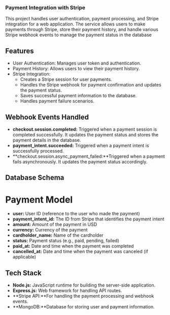 ### Payment Integration with Stripe
This project handles user authentication, payment processing, and Stripe integration for a web application. The service allows users to make payments through Stripe, store their payment history, and handle various Stripe webhook events to manage the payment status in the database

## Features
- User Authentication: Manages user token and authentication.
- Payment History: Allows users to view their payment history.
- Stripe Integration:
  - Creates a Stripe session for user payments.
  - Handles the Stripe webhook for payment confirmation and updates the payment status.
  - Saves successful payment information to the database.
  - Handles payment failure scenarios.

## Webhook Events Handled
- **checkout.session.completed:** Triggered when a payment session is completed successfully. It updates the payment status and stores the payment details in the database.
- **payment_intent.succeeded:** Triggered when a payment intent is successfully processed.
- **checkout.session.async_payment_failed:**Triggered when a payment fails asynchronously. It updates the payment status accordingly.

## Database Schema
 # Payment Model
- **user:** User ID (reference to the user who made the payment)
- **payment_intent_id:** The ID from Stripe that identifies the payment intent
- **amount:** Amount of the payment in USD
- **currency:** Currency of the payment
- **cardholder_name:** Name of the cardholder
- **status:** Payment status (e.g., paid, pending, failed)
- **paid_at:** Date and time when the payment was completed
- **cancelled_at:** Date and time when the payment was canceled (if applicable)

## Tech Stack
- **Node.js:** JavaScript runtime for building the server-side application.
- **Express.js:** Web framework for handling API routes.
- **Stripe API:**For handling the payment processing and webhook events.
- **MongoDB:**Database for storing user and payment information.


